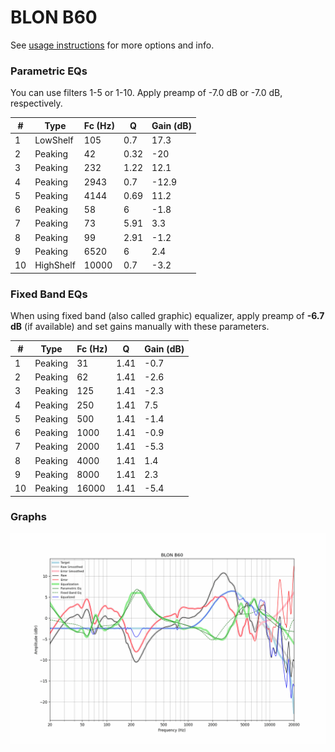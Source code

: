 # BLON B60
See [usage instructions](https://github.com/jaakkopasanen/AutoEq#usage) for more options and info.

### Parametric EQs
You can use filters 1-5 or 1-10. Apply preamp of -7.0 dB or -7.0 dB, respectively.

|   # | Type      |   Fc (Hz) |    Q |   Gain (dB) |
|-----|-----------|-----------|------|-------------|
|   1 | LowShelf  |       105 | 0.7  |        17.3 |
|   2 | Peaking   |        42 | 0.32 |       -20   |
|   3 | Peaking   |       232 | 1.22 |        12.1 |
|   4 | Peaking   |      2943 | 0.7  |       -12.9 |
|   5 | Peaking   |      4144 | 0.69 |        11.2 |
|   6 | Peaking   |        58 | 6    |        -1.8 |
|   7 | Peaking   |        73 | 5.91 |         3.3 |
|   8 | Peaking   |        99 | 2.91 |        -1.2 |
|   9 | Peaking   |      6520 | 6    |         2.4 |
|  10 | HighShelf |     10000 | 0.7  |        -3.2 |

### Fixed Band EQs
When using fixed band (also called graphic) equalizer, apply preamp of **-6.7 dB** (if available) and set gains manually with these parameters.

|   # | Type    |   Fc (Hz) |    Q |   Gain (dB) |
|-----|---------|-----------|------|-------------|
|   1 | Peaking |        31 | 1.41 |        -0.7 |
|   2 | Peaking |        62 | 1.41 |        -2.6 |
|   3 | Peaking |       125 | 1.41 |        -2.3 |
|   4 | Peaking |       250 | 1.41 |         7.5 |
|   5 | Peaking |       500 | 1.41 |        -1.4 |
|   6 | Peaking |      1000 | 1.41 |        -0.9 |
|   7 | Peaking |      2000 | 1.41 |        -5.3 |
|   8 | Peaking |      4000 | 1.41 |         1.4 |
|   9 | Peaking |      8000 | 1.41 |         2.3 |
|  10 | Peaking |     16000 | 1.41 |        -5.4 |

### Graphs
![](./BLON%20B60.png)
